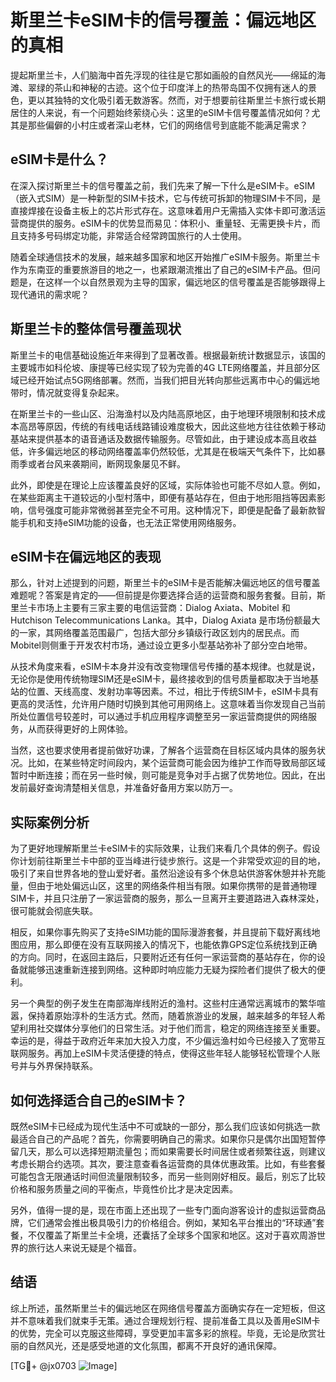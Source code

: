 # 斯里兰卡eSIM卡的信号覆盖：偏远地区的真相

提起斯里兰卡，人们脑海中首先浮现的往往是它那如画般的自然风光——绵延的海滩、翠绿的茶山和神秘的古迹。这个位于印度洋上的热带岛国不仅拥有迷人的景色，更以其独特的文化吸引着无数游客。然而，对于想要前往斯里兰卡旅行或长期居住的人来说，有一个问题始终萦绕心头：这里的eSIM卡信号覆盖情况如何？尤其是那些偏僻的小村庄或者深山老林，它们的网络信号到底能不能满足需求？

## eSIM卡是什么？

在深入探讨斯里兰卡的信号覆盖之前，我们先来了解一下什么是eSIM卡。eSIM（嵌入式SIM）是一种新型的SIM卡技术，它与传统可拆卸的物理SIM卡不同，是直接焊接在设备主板上的芯片形式存在。这意味着用户无需插入实体卡即可激活运营商提供的服务。eSIM卡的优势显而易见：体积小、重量轻、无需更换卡片，而且支持多号码绑定功能，非常适合经常跨国旅行的人士使用。

随着全球通信技术的发展，越来越多国家和地区开始推广eSIM卡服务。斯里兰卡作为东南亚的重要旅游目的地之一，也紧跟潮流推出了自己的eSIM卡产品。但问题是，在这样一个以自然景观为主导的国家，偏远地区的信号覆盖是否能够跟得上现代通讯的需求呢？

## 斯里兰卡的整体信号覆盖现状

斯里兰卡的电信基础设施近年来得到了显著改善。根据最新统计数据显示，该国的主要城市如科伦坡、康提等已经实现了较为完善的4G LTE网络覆盖，并且部分区域已经开始试点5G网络部署。然而，当我们把目光转向那些远离市中心的偏远地带时，情况就变得复杂起来。

在斯里兰卡的一些山区、沿海渔村以及内陆高原地区，由于地理环境限制和技术成本高昂等原因，传统的有线电话线路铺设难度极大，因此这些地方往往依赖于移动基站来提供基本的语音通话及数据传输服务。尽管如此，由于建设成本高且收益低，许多偏远地区的移动网络覆盖率仍然较低，尤其是在极端天气条件下，比如暴雨季或者台风来袭期间，断网现象屡见不鲜。

此外，即使是在理论上应该覆盖良好的区域，实际体验也可能不尽如人意。例如，在某些距离主干道较远的小型村落中，即便有基站存在，但由于地形阻挡等因素影响，信号强度可能非常微弱甚至完全不可用。这种情况下，即便是配备了最新款智能手机和支持eSIM功能的设备，也无法正常使用网络服务。

## eSIM卡在偏远地区的表现

那么，针对上述提到的问题，斯里兰卡的eSIM卡是否能解决偏远地区的信号覆盖难题呢？答案是肯定的——但前提是你要选择合适的运营商和服务套餐。目前，斯里兰卡市场上主要有三家主要的电信运营商：Dialog Axiata、Mobitel 和 Hutchison Telecommunications Lanka。其中，Dialog Axiata 是市场份额最大的一家，其网络覆盖范围最广，包括大部分乡镇级行政区划内的居民点。而Mobitel则侧重于开发农村市场，通过设立更多小型基站弥补了部分空白地带。

从技术角度来看，eSIM卡本身并没有改变物理信号传播的基本规律。也就是说，无论你是使用传统物理SIM还是eSIM卡，最终接收到的信号质量都取决于当地基站的位置、天线高度、发射功率等因素。不过，相比于传统SIM卡，eSIM卡具有更高的灵活性，允许用户随时切换到其他可用网络上。这意味着当你发现自己当前所处位置信号较差时，可以通过手机应用程序调整至另一家运营商提供的网络服务，从而获得更好的上网体验。

当然，这也要求使用者提前做好功课，了解各个运营商在目标区域内具体的服务状况。比如，在某些特定时间段内，某个运营商可能会因为维护工作而导致局部区域暂时中断连接；而在另一些时候，则可能是竞争对手占据了优势地位。因此，在出发前最好查询清楚相关信息，并准备好备用方案以防万一。

## 实际案例分析

为了更好地理解斯里兰卡eSIM卡的实际效果，让我们来看几个具体的例子。假设你计划前往斯里兰卡中部的亚当峰进行徒步旅行。这是一个非常受欢迎的目的地，吸引了来自世界各地的登山爱好者。虽然沿途设有多个休息站供游客休憩并补充能量，但由于地处偏远山区，这里的网络条件相当有限。如果你携带的是普通物理SIM卡，并且只注册了一家运营商的服务，那么一旦离开主要道路进入森林深处，很可能就会彻底失联。

相反，如果你事先购买了支持eSIM功能的国际漫游套餐，并且提前下载好离线地图应用，那么即便在没有互联网接入的情况下，也能依靠GPS定位系统找到正确的方向。同时，在返回主路后，只要附近还有任何一家运营商的基站存在，你的设备就能够迅速重新连接到网络。这种即时响应能力无疑为探险者们提供了极大的便利。

另一个典型的例子发生在南部海岸线附近的渔村。这些村庄通常远离城市的繁华喧嚣，保持着原始淳朴的生活方式。然而，随着旅游业的发展，越来越多的年轻人希望利用社交媒体分享他们的日常生活。对于他们而言，稳定的网络连接至关重要。幸运的是，得益于政府近年来加大投入力度，不少偏远渔村如今已经接入了宽带互联网服务。再加上eSIM卡灵活便捷的特点，使得这些年轻人能够轻松管理个人账号并与外界保持联系。

## 如何选择适合自己的eSIM卡？

既然eSIM卡已经成为现代生活中不可或缺的一部分，那么我们应该如何挑选一款最适合自己的产品呢？首先，你需要明确自己的需求。如果你只是偶尔出国短暂停留几天，那么可以选择短期流量包；而如果需要长时间居住或者频繁往返，则建议考虑长期合约选项。其次，要注意查看各运营商的具体优惠政策。比如，有些套餐可能包含无限通话时间但流量限制较多，而另一些则刚好相反。最后，别忘了比较价格和服务质量之间的平衡点，毕竟性价比才是决定因素。

另外，值得一提的是，现在市面上还出现了一些专门面向游客设计的虚拟运营商品牌，它们通常会推出极具吸引力的价格组合。例如，某知名平台推出的“环球通”套餐，不仅覆盖了斯里兰卡全境，还囊括了全球多个国家和地区。这对于喜欢周游世界的旅行达人来说无疑是个福音。

## 结语

综上所述，虽然斯里兰卡的偏远地区在网络信号覆盖方面确实存在一定短板，但这并不意味着我们就束手无策。通过合理规划行程、提前准备工具以及善用eSIM卡的优势，完全可以克服这些障碍，享受更加丰富多彩的旅程。毕竟，无论是欣赏壮丽的自然风光，还是感受地道的文化氛围，都离不开良好的通讯保障。

[TG💪+ @jx0703 ![Image](https://github.com/user-attachments/assets/dbca1d08-cadb-493c-b0ec-ad6f7a83f270)]